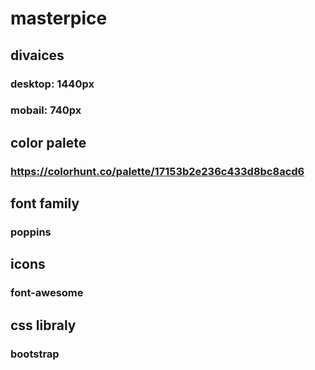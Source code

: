 # masterpice

## divaices

### desktop: 1440px

### mobail: 740px

## color palete

### https://colorhunt.co/palette/17153b2e236c433d8bc8acd6

## font family

### poppins

## icons

### font-awesome

## css libraly

### bootstrap


